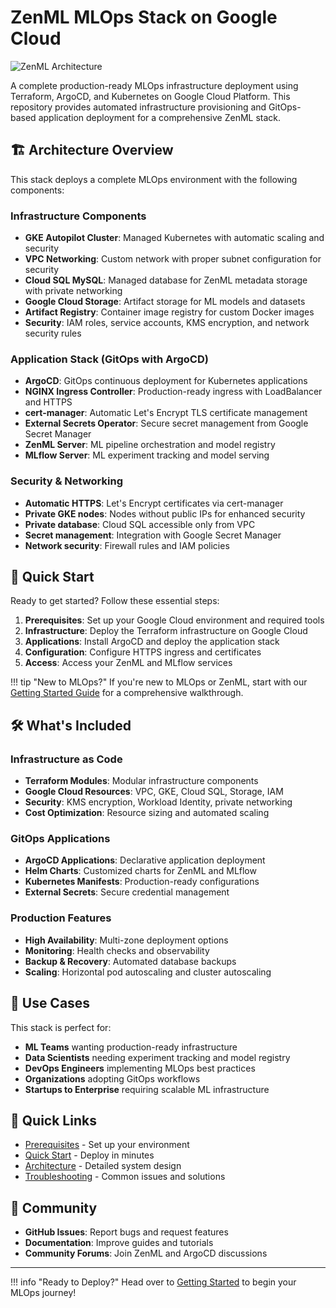 # ZenML MLOps Stack on Google Cloud

![ZenML Architecture](https://raw.githubusercontent.com/zenml-io/zenml/main/docs/book/.gitbook/assets/zenml_logo.png)

A complete production-ready MLOps infrastructure deployment using Terraform, ArgoCD, and Kubernetes on Google Cloud Platform. This repository provides automated infrastructure provisioning and GitOps-based application deployment for a comprehensive ZenML stack.

## 🏗️ Architecture Overview

This stack deploys a complete MLOps environment with the following components:

### Infrastructure Components
- **GKE Autopilot Cluster**: Managed Kubernetes with automatic scaling and security
- **VPC Networking**: Custom network with proper subnet configuration for security
- **Cloud SQL MySQL**: Managed database for ZenML metadata storage with private networking
- **Google Cloud Storage**: Artifact storage for ML models and datasets
- **Artifact Registry**: Container image registry for custom Docker images
- **Security**: IAM roles, service accounts, KMS encryption, and network security rules

### Application Stack (GitOps with ArgoCD)
- **ArgoCD**: GitOps continuous deployment for Kubernetes applications
- **NGINX Ingress Controller**: Production-ready ingress with LoadBalancer and HTTPS
- **cert-manager**: Automatic Let's Encrypt TLS certificate management
- **External Secrets Operator**: Secure secret management from Google Secret Manager
- **ZenML Server**: ML pipeline orchestration and model registry
- **MLflow Server**: ML experiment tracking and model serving

### Security & Networking
- **Automatic HTTPS**: Let's Encrypt certificates via cert-manager
- **Private GKE nodes**: Nodes without public IPs for enhanced security
- **Private database**: Cloud SQL accessible only from VPC
- **Secret management**: Integration with Google Secret Manager
- **Network security**: Firewall rules and IAM policies

## 🚀 Quick Start

Ready to get started? Follow these essential steps:

1. **Prerequisites**: Set up your Google Cloud environment and required tools
2. **Infrastructure**: Deploy the Terraform infrastructure on Google Cloud
3. **Applications**: Install ArgoCD and deploy the application stack
4. **Configuration**: Configure HTTPS ingress and certificates
5. **Access**: Access your ZenML and MLflow services

!!! tip "New to MLOps?"
    If you're new to MLOps or ZenML, start with our [Getting Started Guide](getting-started/index.md) for a comprehensive walkthrough.

## 🛠️ What's Included

### Infrastructure as Code
- **Terraform Modules**: Modular infrastructure components
- **Google Cloud Resources**: VPC, GKE, Cloud SQL, Storage, IAM
- **Security**: KMS encryption, Workload Identity, private networking
- **Cost Optimization**: Resource sizing and automated scaling

### GitOps Applications
- **ArgoCD Applications**: Declarative application deployment
- **Helm Charts**: Customized charts for ZenML and MLflow
- **Kubernetes Manifests**: Production-ready configurations
- **External Secrets**: Secure credential management

### Production Features
- **High Availability**: Multi-zone deployment options
- **Monitoring**: Health checks and observability
- **Backup & Recovery**: Automated database backups
- **Scaling**: Horizontal pod autoscaling and cluster autoscaling

## 🎯 Use Cases

This stack is perfect for:

- **ML Teams** wanting production-ready infrastructure
- **Data Scientists** needing experiment tracking and model registry
- **DevOps Engineers** implementing MLOps best practices
- **Organizations** adopting GitOps workflows
- **Startups to Enterprise** requiring scalable ML infrastructure

## 🔗 Quick Links

- [Prerequisites](getting-started/prerequisites.md) - Set up your environment
- [Quick Start](getting-started/quick-start.md) - Deploy in minutes
- [Architecture](reference/architecture.md) - Detailed system design
- [Troubleshooting](troubleshooting/index.md) - Common issues and solutions

## 🤝 Community

- **GitHub Issues**: Report bugs and request features
- **Documentation**: Improve guides and tutorials
- **Community Forums**: Join ZenML and ArgoCD discussions

---

!!! info "Ready to Deploy?"
    Head over to [Getting Started](getting-started/index.md) to begin your MLOps journey!